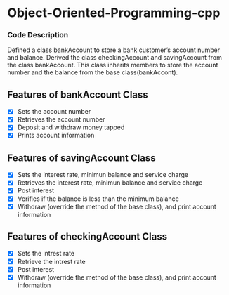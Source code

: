 # Object-Oriented-Programming-cpp

### Code Description
Defined a class bankAccount to store a bank customer’s account number and balance. 
Derived the class checkingAccount and savingAccount from the class bankAccount. This class inherits members to store the account number and the balance from the base class(bankAccont).

## Features of bankAccount Class
- [x] Sets the account number
- [x] Retrieves the account number
- [x] Deposit and withdraw money tapped
- [x] Prints account information

## Features of savingAccount Class
- [x] Sets the interest rate, minimun balance and service charge
- [x] Retrieves the interest rate, minimun balance and service charge
- [x] Post interest
- [x] Verifies if the balance is less than the minimum balance
- [x] Withdraw (override the method of the base class), and print account information

## Features of checkingAccount Class
- [x] Sets the intrest rate
- [x] Retrieve the intrest rate
- [x] Post interest
- [x] Withdraw (override the method of the base class), and print account information
